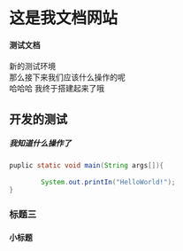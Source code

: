 # 这是我文档网站

#### 测试文档
新的测试环境\
那么接下来我们应该什么操作的呢\
哈哈哈
我终于搭建起来了哦

## 开发的测试
##### 我知道什么操作了
```java
puplic static void main(String args[]){
  
        System.out.printIn("HelloWorld!");
}


```

### 标题三

#### 小标题

























